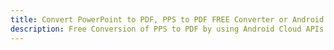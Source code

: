 ---title: Convert PowerPoint to PDF, PPS to PDF FREE Converter or Android SDKdescription: Free Conversion of PPS to PDF by using Android Cloud APIs & SDKs. Also Create, Edit & Render Microsoft Word & OpenOffice documents in the Cloud.---